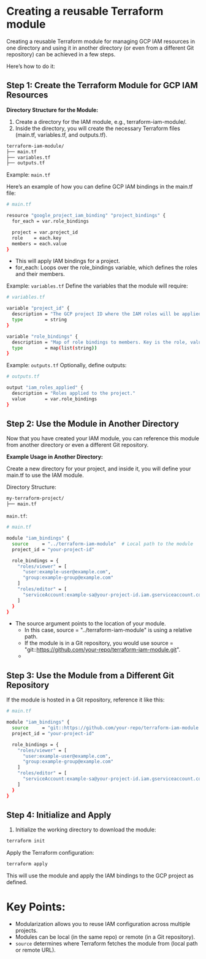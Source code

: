 # Creating a reusable Terraform module
Creating a reusable Terraform module for managing GCP IAM resources in one directory and using it in another directory (or even from a different Git repository) can be achieved in a few steps. 

Here’s how to do it:

## Step 1: Create the Terraform Module for GCP IAM Resources
**Directory Structure for the Module:**
1. Create a directory for the IAM module, e.g., terraform-iam-module/.
2. Inside the directory, you will create the necessary Terraform files (main.tf, variables.tf, and outputs.tf).
```bash
terraform-iam-module/
├── main.tf
├── variables.tf
├── outputs.tf
```
Example: `main.tf`

Here’s an example of how you can define GCP IAM bindings in the main.tf file:

```bash
# main.tf

resource "google_project_iam_binding" "project_bindings" {
  for_each = var.role_bindings

  project = var.project_id
  role    = each.key
  members = each.value
}
```
* This will apply IAM bindings for a project.
* for_each: Loops over the role_bindings variable, which defines the roles and their members.

Example: `variables.tf`
Define the variables that the module will require:

```bash
# variables.tf

variable "project_id" {
  description = "The GCP project ID where the IAM roles will be applied."
  type        = string
}

variable "role_bindings" {
  description = "Map of role bindings to members. Key is the role, value is a list of members."
  type        = map(list(string))
}
```

Example: `outputs.tf`
Optionally, define outputs:

```bash
# outputs.tf

output "iam_roles_applied" {
  description = "Roles applied to the project."
  value       = var.role_bindings
}
```

## Step 2: Use the Module in Another Directory
Now that you have created your IAM module, you can reference this module from another directory or even a different Git repository.

**Example Usage in Another Directory:**

Create a new directory for your project, and inside it, you will define your main.tf to use the IAM module.

Directory Structure:
```bash
my-terraform-project/
├── main.tf
```
`main.tf`:
```bash
# main.tf

module "iam_bindings" {
  source     = "../terraform-iam-module"  # Local path to the module
  project_id = "your-project-id"

  role_bindings = {
    "roles/viewer" = [
      "user:example-user@example.com",
      "group:example-group@example.com"
    ]
    "roles/editor" = [
      "serviceAccount:example-sa@your-project-id.iam.gserviceaccount.com"
    ]
  }
}
```

* The source argument points to the location of your module.
    * In this case, source = "../terraform-iam-module" is using a relative path.
    * If the module is in a Git repository, you would use source = "git::https://github.com/your-repo/terraform-iam-module.git".
  * 

## Step 3: Use the Module from a Different Git Repository
If the module is hosted in a Git repository, reference it like this:

```bash
# main.tf

module "iam_bindings" {
  source     = "git::https://github.com/your-repo/terraform-iam-module.git"
  project_id = "your-project-id"

  role_bindings = {
    "roles/viewer" = [
      "user:example-user@example.com",
      "group:example-group@example.com"
    ]
    "roles/editor" = [
      "serviceAccount:example-sa@your-project-id.iam.gserviceaccount.com"
    ]
  }
}
```

## Step 4: Initialize and Apply
1. Initialize the working directory to download the module:
```bash
terraform init
```
Apply the Terraform configuration:

```bash
terraform apply
```

This will use the module and apply the IAM bindings to the GCP project as defined.

# Key Points:
* Modularization allows you to reuse IAM configuration across multiple projects.
* Modules can be local (in the same repo) or remote (in a Git repository).
* `source` determines where Terraform fetches the module from (local path or remote URL).
